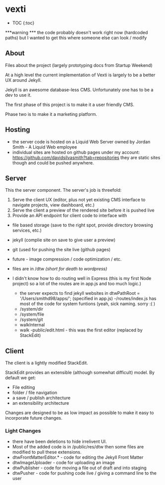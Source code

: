 # vexti

* TOC
{:toc}

***warning *** the code probably doesn't work right now (hardcoded paths) but I wanted to get this where someone else can look / modify

## About
Files about the project (largely prototyping docs from Startup Weekend)

At a high level the current implementation of Vexti is largely to be a better UX around Jekyll. 

Jekyll is an awesome database-less CMS. Unfortunately one has to be a dev to use it.

The first phase of this project is to make it a user friendly CMS.

Phase two is to make it a marketing platform.

## Hosting 
- the server code is hosted on a Liquid Web Server owned by Jordan Smith - A Liquid Web employee
- individual sites are hosted on github pages under my account: https://github.com/davidsilvasmith?tab=repositories they are static sites though and could be pushed anywhere.

## Server
This the server component. The server's job is threefold:
1) Serve the client UX (editor, plus not yet existing CMS interface to navigate projects, view dashboard, etc.)
2) Serve the client a preview of the rendered site before it is pushed live
3) Provide an API endpoint for client code to interface with
  - file based storage (save to the right spot, provide directory browsing services, etc.)
  - jekyll (complie site on save to give user a preview)
  - git (used for pushing the site live (github pages)
  - future - image compression / code optimization / etc.

 - files are in /dtw *(short for death to wordpress)*
 - I didn't know how to do routing well in Express (this is my first Node project) so a lot of the routes are in app.js and too much logic.)
     - the server expects to find jekyll websites in dtwPathRoot = '/Users/smithd98/apps/'; (specified in app.js)
 -/routes/index.js has most of the code for system funtions (yeah, sick naming. sorry :( )
   - /system/dir
   - /system/file
   - /system/git
   - walkInternal
   - walk 
-public/edit.html - this was the first editor (replaced by StackEdit)

## Client
 The client is a lightly modified StackEdit.
 
 StackEdit provides an extensible (although somewhat difficult) model. By default we get:
 - File editing
 - folder / file navigation
 - a save / publish architecture
 - an extensibility architecture
 
 Changes are designed to be as low impact as possible to make it easy to incorporate future changes.
 
 ### Light Changes
  - there have been deletions to hide irrelivent UI.
  - Most of the added code is in /public/res/dtw then some files are modified to pull these extensions.
  - dtwFrontMatterEditor.* - code for editing the Jekyll Front Matter
  - dtwImageUploader - code for uploading an image
  - dtwPublisher - code for moving a file out of draft and into staging
  - dtwPusher - code for pushing code live / giving a command line to the user
  
